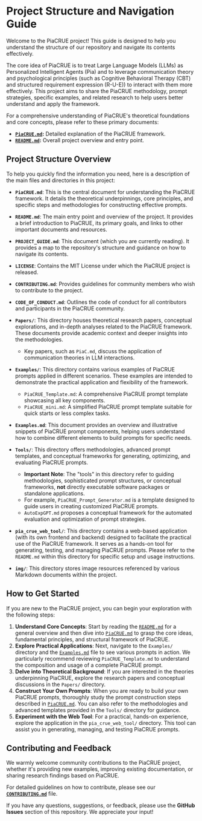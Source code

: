 # Project Structure and Navigation Guide

Welcome to the PiaCRUE project! This guide is designed to help you understand the structure of our repository and navigate its contents effectively.

The core idea of PiaCRUE is to treat Large Language Models (LLMs) as Personalized Intelligent Agents (Pia) and to leverage communication theory and psychological principles (such as Cognitive Behavioral Therapy (CBT) and structured requirement expression (R-U-E)) to interact with them more effectively. This project aims to share the PiaCRUE methodology, prompt strategies, specific examples, and related research to help users better understand and apply the framework.

For a comprehensive understanding of PiaCRUE's theoretical foundations and core concepts, please refer to these primary documents:
*   **[`PiaCRUE.md`](PiaCRUE.md):** Detailed explanation of the PiaCRUE framework.
*   **[`README.md`](README.md):** Overall project overview and entry point.

## Project Structure Overview

To help you quickly find the information you need, here is a description of the main files and directories in this project:

*   **`PiaCRUE.md`**: This is the central document for understanding the PiaCRUE framework. It details the theoretical underpinnings, core principles, and specific steps and methodologies for constructing effective prompts.

*   **`README.md`**: The main entry point and overview of the project. It provides a brief introduction to PiaCRUE, its primary goals, and links to other important documents and resources.

*   **`PROJECT_GUIDE.md`**: This document (which you are currently reading). It provides a map to the repository's structure and guidance on how to navigate its contents.

*   **`LICENSE`**: Contains the MIT License under which the PiaCRUE project is released.

*   **`CONTRIBUTING.md`**: Provides guidelines for community members who wish to contribute to the project.

*   **`CODE_OF_CONDUCT.md`**: Outlines the code of conduct for all contributors and participants in the PiaCRUE community.

*   **`Papers/`**: This directory houses theoretical research papers, conceptual explorations, and in-depth analyses related to the PiaCRUE framework. These documents provide academic context and deeper insights into the methodologies.
    *   Key papers, such as `PiaC.md`, discuss the application of communication theories in LLM interactions.

*   **`Examples/`**: This directory contains various examples of PiaCRUE prompts applied in different scenarios. These examples are intended to demonstrate the practical application and flexibility of the framework.
    *   `PiaCRUE_Template.md`: A comprehensive PiaCRUE prompt template showcasing all key components.
    *   `PiaCRUE_mini.md`: A simplified PiaCRUE prompt template suitable for quick starts or less complex tasks.

*   **`Examples.md`**: This document provides an overview and illustrative snippets of PiaCRUE prompt components, helping users understand how to combine different elements to build prompts for specific needs.

*   **`Tools/`**: This directory offers methodologies, advanced prompt templates, and conceptual frameworks for generating, optimizing, and evaluating PiaCRUE prompts.
    *   **Important Note**: The "tools" in this directory refer to guiding methodologies, sophisticated prompt structures, or conceptual frameworks, **not** directly executable software packages or standalone applications.
    *   For example, `PiaCRUE_Prompt_Generator.md` is a template designed to guide users in creating customized PiaCRUE prompts.
    *   `AutoExpGPT.md` proposes a conceptual framework for the automated evaluation and optimization of prompt strategies.

*   **`pia_crue_web_tool/`**: This directory contains a web-based application (with its own frontend and backend) designed to facilitate the practical use of the PiaCRUE framework. It serves as a hands-on tool for generating, testing, and managing PiaCRUE prompts. Please refer to the `README.md` within this directory for specific setup and usage instructions.

*   **`img/`**: This directory stores image resources referenced by various Markdown documents within the project.

## How to Get Started

If you are new to the PiaCRUE project, you can begin your exploration with the following steps:

1.  **Understand Core Concepts**: Start by reading the [`README.md`](README.md) for a general overview and then dive into [`PiaCRUE.md`](PiaCRUE.md) to grasp the core ideas, fundamental principles, and structural framework of PiaCRUE.
2.  **Explore Practical Applications**: Next, navigate to the `Examples/` directory and the [`Examples.md`](Examples.md) file to see various prompts in action. We particularly recommend reviewing `PiaCRUE_Template.md` to understand the composition and usage of a complete PiaCRUE prompt.
3.  **Delve into Theoretical Background**: If you are interested in the theories underpinning PiaCRUE, explore the research papers and conceptual discussions in the `Papers/` directory.
4.  **Construct Your Own Prompts**: When you are ready to build your own PiaCRUE prompts, thoroughly study the prompt construction steps described in [`PiaCRUE.md`](PiaCRUE.md). You can also refer to the methodologies and advanced templates provided in the `Tools/` directory for guidance.
5.  **Experiment with the Web Tool**: For a practical, hands-on experience, explore the application in the `pia_crue_web_tool/` directory. This tool can assist you in generating, managing, and testing PiaCRUE prompts.

## Contributing and Feedback

We warmly welcome community contributions to the PiaCRUE project, whether it's providing new examples, improving existing documentation, or sharing research findings based on PiaCRUE.

For detailed guidelines on how to contribute, please see our **[`CONTRIBUTING.md`](CONTRIBUTING.md)** file.

If you have any questions, suggestions, or feedback, please use the **GitHub Issues** section of this repository. We appreciate your input!
